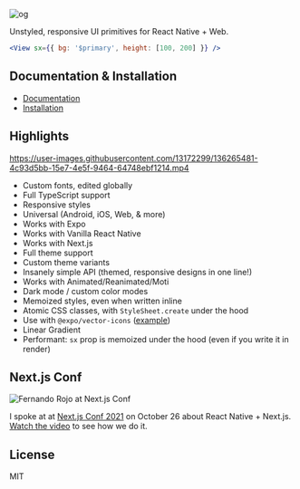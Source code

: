 ![og](https://user-images.githubusercontent.com/13172299/138797238-d45b7f8c-16e9-4fed-bed1-8766b7e3a7ca.png)

Unstyled, responsive UI primitives for React Native + Web.

```jsx
<View sx={{ bg: '$primary', height: [100, 200] }} />
```

## Documentation & Installation

- [Documentation](https://dripsy.xyz)
- [Installation](https://dripsy.xyz/get-started/installation)

## Highlights

https://user-images.githubusercontent.com/13172299/136265481-4c93d5bb-15e7-4e5f-9464-64748ebf1214.mp4

- Custom fonts, edited globally
- Full TypeScript support
- Responsive styles
- Universal (Android, iOS, Web, & more)
- Works with Expo
- Works with Vanilla React Native
- Works with Next.js
- Full theme support
- Custom theme variants
- Insanely simple API (themed, responsive designs in one line!)
- Works with Animated/Reanimated/Moti
- Dark mode / custom color modes
- Memoized styles, even when written inline
- Atomic CSS classes, with `StyleSheet.create` under the hood
- Use with `@expo/vector-icons` ([example](https://github.com/nandorojo/dripsy/issues/112))
- Linear Gradient
- Performant: `sx` prop is memoized under the hood (even if you write it in render)

## Next.js Conf

<img
  alt="Fernando Rojo at Next.js Conf"
  src="https://user-images.githubusercontent.com/13172299/138509139-412b2d32-841b-4a7e-950e-f8721c1da17f.png"
/>

I spoke at at [Next.js Conf 2021](https://fernandorojo.co/conf) on October 26 about React Native + Next.js. [Watch the video](https://t.co/LkmxHXVz3K?amp=1) to see how we do it.

## License

MIT
